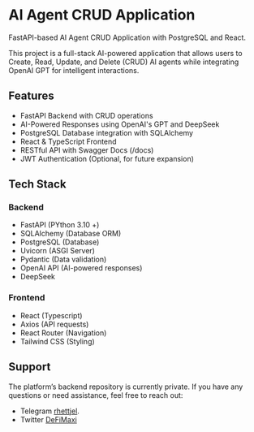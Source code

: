 # AI Agent CRUD Application

FastAPI-based AI Agent CRUD Application with PostgreSQL and React.

This project is a full-stack AI-powered application that allows users to Create, Read, Update, and Delete (CRUD) AI agents while integrating OpenAI GPT for intelligent interactions.



## Features

- FastAPI Backend with CRUD operations
- AI-Powered Responses using OpenAI's GPT and DeepSeek
- PostgreSQL Database integration with SQLAlchemy
- React & TypeScript Frontend
- RESTful API with Swagger Docs (/docs)
- JWT Authentication (Optional, for future expansion)

## Tech Stack

### Backend

- FastAPI (PYthon 3.10 +)
- SQLAlchemy (Database ORM)
- PostgreSQL (Database)
- Uvicorn (ASGI Server)
- Pydantic (Data validation)
- OpenAI API (AI-powered responses)
- DeepSeek

### Frontend

- React (Typescript)
- Axios (API requests)
- React Router (Navigation)
- Tailwind CSS (Styling)
## Support
The platform’s backend repository is currently private. If you have any questions or need assistance, feel free to reach out:
- Telegram [rhettjel](https://t.me/rhettjel).
- Twitter [DeFiMaxi](https://x.com/defai_maxi)
